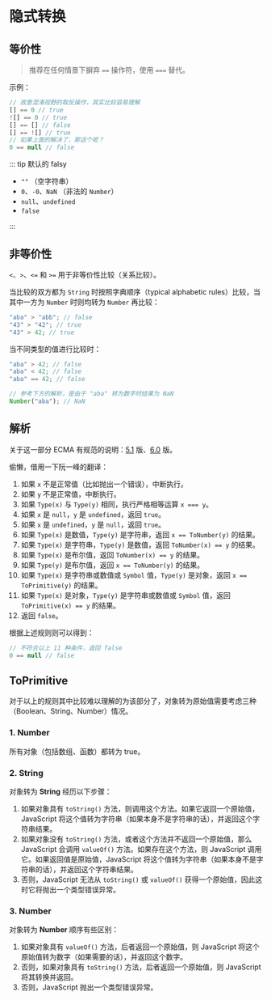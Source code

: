 # 隐式转换

## 等价性

> 推荐在任何情景下摒弃 `==` 操作符，使用 `===` 替代。

示例：

```js
// 故意混淆视野的取反操作，其实比较容易理解
[] == 0 // true
![] == 0 // true
[] == [] // false
[] == ![] // true
// 如果上面的解决了，那这个呢？
0 == null // false
```

::: tip 默认的 falsy

+ `""` （空字符串）
+ `0`、`-0`、`NaN` （非法的 `Number`）
+ `null`、`undefined`
+ `false`

:::

## 非等价性

`<`、`>`、`<=` 和 `>=` 用于非等价性比较（关系比较）。

当比较的双方都为 `String` 时按照字典顺序（typical alphabetic rules）比较，当其中一方为 `Number` 时则均转为 `Number` 再比较：

```js
"aba" > "abb"; // false
"43" > "42"; // true
"43" > 42; // true
```

当不同类型的值进行比较时：

```js
"aba" > 42; // false
"aba" < 42; // false
"aba" == 42; // false

// 参考下方的解析，是由于 "aba" 转为数字时结果为 NaN
Number("aba"); // NaN
```

## 解析

关于这一部分 ECMA 有规范的说明：[5.1](https://www.ecma-international.org/ecma-262/5.1/#sec-11.9.3) 版、[6.0](http://www.ecma-international.org/ecma-262/6.0/#sec-7.2.12) 版。

偷懒，借用一下阮一峰的翻译：

1. 如果 `x` 不是正常值（比如抛出一个错误），中断执行。
2. 如果 `y` 不是正常值，中断执行。
3. 如果 `Type(x)` 与 `Type(y)` 相同，执行严格相等运算 `x === y`。
4. 如果 `x` 是 `null`，`y` 是 `undefined`，返回 `true`。
5. 如果 `x` 是 `undefined`，`y` 是 `null`，返回 `true`。
6. 如果 `Type(x)` 是数值，`Type(y)` 是字符串，返回 `x == ToNumber(y)` 的结果。
7. 如果 `Type(x)` 是字符串，`Type(y)` 是数值，返回 `ToNumber(x) == y` 的结果。
8. 如果 `Type(x)` 是布尔值，返回 `ToNumber(x) == y` 的结果。
9. 如果 `Type(y)` 是布尔值，返回 `x == ToNumber(y)` 的结果。
10. 如果 `Type(x)` 是字符串或数值或 `Symbol` 值，`Type(y)` 是对象，返回 `x == ToPrimitive(y)` 的结果。
11. 如果 `Type(x)` 是对象，`Type(y)` 是字符串或数值或 `Symbol` 值，返回 `ToPrimitive(x) == y` 的结果。
12. 返回 `false`。

根据上述规则则可以得到：

```js
// 不符合以上 11 种条件，返回 false
0 == null // false
```

## ToPrimitive

对于以上的规则其中比较难以理解的为该部分了，对象转为原始值需要考虑三种（Boolean、String、Number）情况。

### 1. Number

所有对象（包括数组、函数）都转为 true。

### 2. String

对象转为 **String** 经历以下步骤：

1. 如果对象具有 `toString()` 方法，则调用这个方法。如果它返回一个原始值，JavaScript 将这个值转为字符串（如果本身不是字符串的话），并返回这个字符串结果。
2. 如果对象没有 `toString()` 方法，或者这个方法并不返回一个原始值，那么 JavaScript 会调用 `valueOf()` 方法。如果存在这个方法，则 JavaScript 调用它。如果返回值是原始值，JavaScript 将这个值转为字符串（如果本身不是字符串的话），并返回这个字符串结果。
3. 否则，JavaScript 无法从 `toString()` 或 `valueOf()` 获得一个原始值，因此这时它将抛出一个类型错误异常。

### 3. Number

对象转为 **Number** 顺序有些区别：

1. 如果对象具有 `valueOf()` 方法，后者返回一个原始值，则 JavaScript 将这个原始值转为数字（如果需要的话），并返回这个数字。
2. 否则，如果对象具有 `toString()` 方法，后者返回一个原始值，则 JavaScript 将其转换并返回。
3. 否则，JavaScript 抛出一个类型错误异常。
